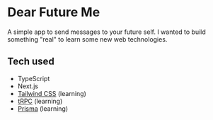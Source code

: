 # Dear Future Me

A simple app to send messages to your future self.
I wanted to build something "real" to learn some new web technologies.

## Tech used

- TypeScript
- Next.js
- [Tailwind CSS](https://tailwindcss.com) (learning)
- [tRPC](https://trpc.io) (learning)
- [Prisma](https://prisma.io) (learning)

